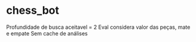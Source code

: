 # chess_bot

Profundidade de busca aceitavel = 2
Eval considera valor das peças, mate e empate
Sem cache de análises
